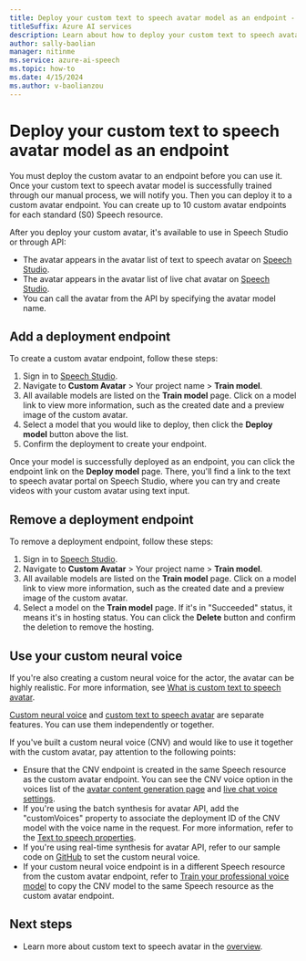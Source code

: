 ```yaml
---
title: Deploy your custom text to speech avatar model as an endpoint - Speech service
titleSuffix: Azure AI services
description: Learn about how to deploy your custom text to speech avatar model as an endpoint. 
author: sally-baolian
manager: nitinme
ms.service: azure-ai-speech
ms.topic: how-to
ms.date: 4/15/2024
ms.author: v-baolianzou
---
```


# Deploy your custom text to speech avatar model as an endpoint

You must deploy the custom avatar to an endpoint before you can use it. Once your custom text to speech avatar model is successfully trained through our manual process, we will notify you. Then you can deploy it to a custom avatar endpoint. You can create up to 10 custom avatar endpoints for each standard (S0) Speech resource.

After you deploy your custom avatar, it's available to use in Speech Studio or through API:

- The avatar appears in the avatar list of text to speech avatar on [Speech Studio](https://speech.microsoft.com/portal/talkingavatar).
- The avatar appears in the avatar list of live chat avatar on [Speech Studio](https://speech.microsoft.com/portal/livechat).
- You can call the avatar from the API by specifying the avatar model name.

## Add a deployment endpoint

To create a custom avatar endpoint, follow these steps:

1. Sign in to [Speech Studio](https://speech.microsoft.com/portal).
1. Navigate to **Custom Avatar** > Your project name > **Train model**.
1. All available models are listed on the **Train model** page. Click on a model link to view more information, such as the created date and a preview image of the custom avatar.
1. Select a model that you would like to deploy, then click the **Deploy model** button above the list.
1. Confirm the deployment to create your endpoint.

Once your model is successfully deployed as an endpoint, you can click the endpoint link on the **Deploy model** page. There, you'll find a link to the text to speech avatar portal on Speech Studio, where you can try and create videos with your custom avatar using text input.

## Remove a deployment endpoint

To remove a deployment endpoint, follow these steps:

1. Sign in to [Speech Studio](https://speech.microsoft.com/portal).
1. Navigate to **Custom Avatar** > Your project name > **Train model**.
1. All available models are listed on the **Train model** page. Click on a model link to view more information, such as the created date and a preview image of the custom avatar.
1. Select a model on the **Train model** page. If it's in "Succeeded" status, it means it's in hosting status. You can click the **Delete** button and confirm the deletion to remove the hosting.

## Use your custom neural voice

If you're also creating a custom neural voice for the actor, the avatar can be highly realistic. For more information, see [What is custom text to speech avatar](./what-is-custom-text-to-speech-avatar.md).

[Custom neural voice](../custom-neural-voice.md) and [custom text to speech avatar](what-is-custom-text-to-speech-avatar.md) are separate features. You can use them independently or together. 

If you've built a custom neural voice (CNV) and would like to use it together with the custom avatar, pay attention to the following points:

- Ensure that the CNV endpoint is created in the same Speech resource as the custom avatar endpoint. You can see the CNV voice option in the voices list of the [avatar content generation page](https://speech.microsoft.com/portal/talkingavatar) and [live chat voice settings](https://speech.microsoft.com/portal/livechat).
- If you're using the batch synthesis for avatar API, add the "customVoices" property to associate the deployment ID of the CNV model with the voice name in the request. For more information, refer to the [Text to speech properties](batch-synthesis-avatar-properties.md#text-to-speech-properties).
- If you're using real-time synthesis for avatar API, refer to our sample code on [GitHub](https://github.com/Azure-Samples/cognitive-services-speech-sdk/tree/master/samples/js/browser/avatar) to set the custom neural voice.
- If your custom neural voice endpoint is in a different Speech resource from the custom avatar endpoint, refer to [Train your professional voice model](../professional-voice-train-voice.md#copy-your-voice-model-to-another-project) to copy the CNV model to the same Speech resource as the custom avatar endpoint. 

## Next steps

- Learn more about custom text to speech avatar in the [overview](what-is-custom-text-to-speech-avatar.md).
